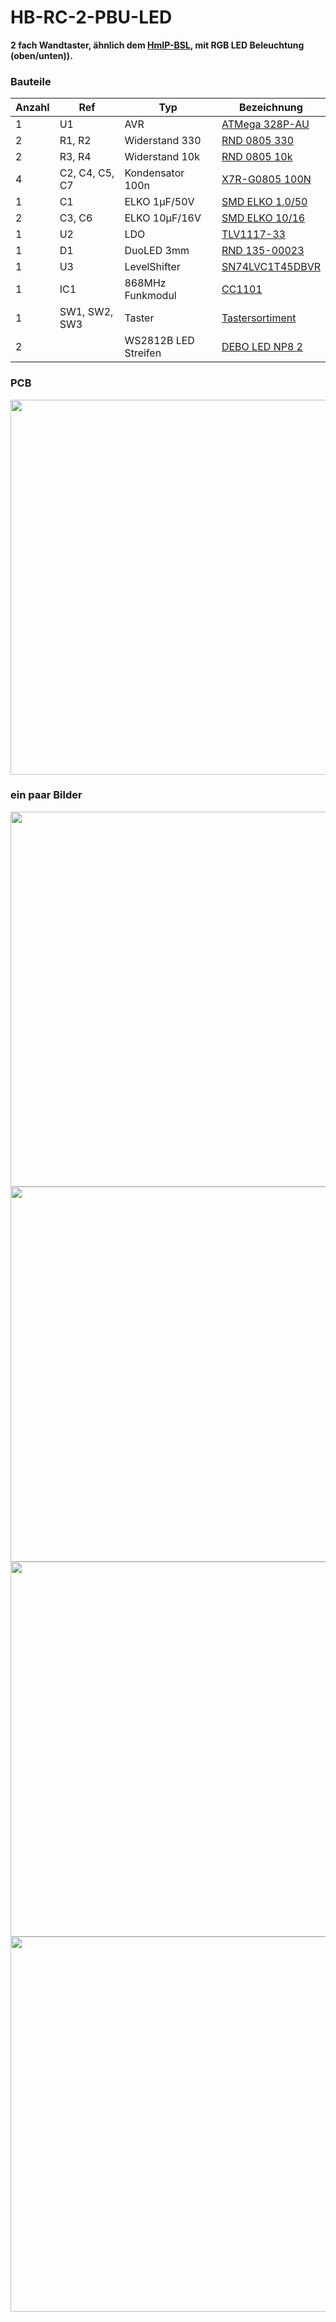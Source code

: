 # HB-RC-2-PBU-LED

**2 fach Wandtaster, ähnlich dem [HmIP-BSL](https://www.elv.de/elv-homematic-ip-schaltaktor-fuer-markenschalter-mit-signalleuchte-hmip-bsl.html), mit RGB LED Beleuchtung (oben/unten)).**

### Bauteile
| Anzahl | Ref | Typ | Bezeichnung |
|----|----|----|----|
1 | U1 | AVR | [ATMega 328P-AU](https://www.reichelt.de/mcu-atmega-avr-risc-32-kb-20-mhz-tqfp-32-atmega-328p-au-p119684.html)
2 | R1, R2 | Widerstand 330 | [RND 0805 330](https://www.reichelt.de/smd-widerstand-0805-330-ohm-125-mw-1-rnd-0805-1-330-p183184.html)
2 | R3, R4 | Widerstand 10k | [RND 0805 10k](https://www.reichelt.de/smd-widerstand-0805-10-kohm-125-mw-1-rnd-0805-1-10k-p183251.html)
4 | C2, C4, C5, C7 |Kondensator 100n |[X7R-G0805 100N](https://www.reichelt.de/smd-vielschicht-keramikkondensator-100n-10-x7r-g0805-100n-p31879.html)
1 | C1 | ELKO 1µF/50V | [SMD ELKO 1,0/50](https://www.reichelt.de/smd-chip-elko-1-0-f-50volt-smd-elko-1-0-50-p31900.html)
2 | C3, C6 | ELKO 10µF/16V | [SMD ELKO 10/16](https://www.reichelt.de/smd-chip-elko-10-f-16volt-smd-elko-10-16-p31906.html)
1 | U2 | LDO | [TLV1117-33](https://www.reichelt.de/ldo-regler-fest-3-3-v-sot-223-4-tlv-1117-33-cdcy-p188993.html)
1 | D1 | DuoLED 3mm | [RND 135-00023](https://www.reichelt.de/led-3-mm-bedrahtet-rot-gruen-20-mcd-40-rnd-135-00023-p224130.html)
1 | U3 | LevelShifter | [SN74LVC1T45DBVR](https://www.aliexpress.com/item/32963167201.html)
1 | IC1 | 868MHz Funkmodul | [CC1101](https://www.aliexpress.com/item/32924239954.html)
1 | SW1, SW2, SW3 | Taster | [Tastersortiment](https://www.aliexpress.com/item/32811153729.html)
2 | |WS2812B LED Streifen | [DEBO LED NP8 2](https://www.reichelt.de/entwicklerboards-neopixel-stick-mit-8-ws2812-5050-rgb-leds-debo-led-np8-2-p240688.html)

### PCB

<img src="PCB/hb-rc-2-pbu-led.png" width=600>

### ein paar Bilder

<img src="Images/WebUI_Bedienung.jpg" width=600>

<img src="Images/Wippe.jpg" width=600>

<img src="Images/Wippe_im_Rahmen.jpg" width=600>

<img src="Images/Grundplatte.jpg" width=600>
